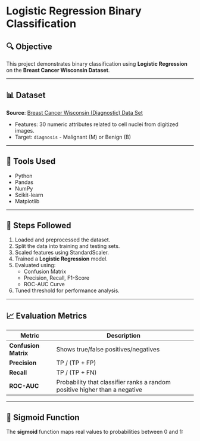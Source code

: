 # Logistic Regression Binary Classification

## 🔍 Objective
This project demonstrates binary classification using **Logistic Regression** on the **Breast Cancer Wisconsin Dataset**.

---

## 📊 Dataset
**Source**: [Breast Cancer Wisconsin (Diagnostic) Data Set](https://www.kaggle.com/datasets/uciml/breast-cancer-wisconsin-data)

- Features: 30 numeric attributes related to cell nuclei from digitized images.
- Target: `diagnosis` - Malignant (M) or Benign (B)

---

## 🔧 Tools Used
- Python
- Pandas
- NumPy
- Scikit-learn
- Matplotlib

---

## 📌 Steps Followed
1. Loaded and preprocessed the dataset.
2. Split the data into training and testing sets.
3. Scaled features using StandardScaler.
4. Trained a **Logistic Regression** model.
5. Evaluated using:
   - Confusion Matrix
   - Precision, Recall, F1-Score
   - ROC-AUC Curve
6. Tuned threshold for performance analysis.

---

## 📈 Evaluation Metrics

| Metric              | Description |
|---------------------|-------------|
| **Confusion Matrix** | Shows true/false positives/negatives |
| **Precision**       | TP / (TP + FP) |
| **Recall**          | TP / (TP + FN) |
| **ROC-AUC**         | Probability that classifier ranks a random positive higher than a negative |

---

## 📐 Sigmoid Function
The **sigmoid** function maps real values to probabilities between 0 and 1:

